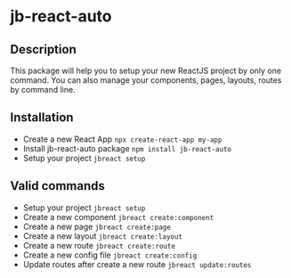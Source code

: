 # jb-react-auto 
## Description
This package will help you to setup your new ReactJS project by only one command.
You can also manage your components, pages, layouts, routes by command line. 
## Installation
 - Create a new React App 
 `npx create-react-app my-app`
 - Install jb-react-auto package 
 `npm install jb-react-auto`
 - Setup your project
 `jbreact setup`
## Valid commands 
- Setup your project
`jbreact setup`
- Create a new component 
`jbreact create:component`
- Create a new page
`jbreact create:page`
- Create a new layout
`jbreact create:layout` 
- Create a new route 
`jbreact create:route`
- Create a new config file 
`jbreact create:config`
- Update routes after create a new route 
`jbreact update:routes`

